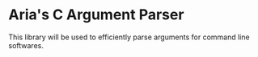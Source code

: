 # Aria's C Argument Parser

This library will be used to efficiently parse arguments for command line softwares.